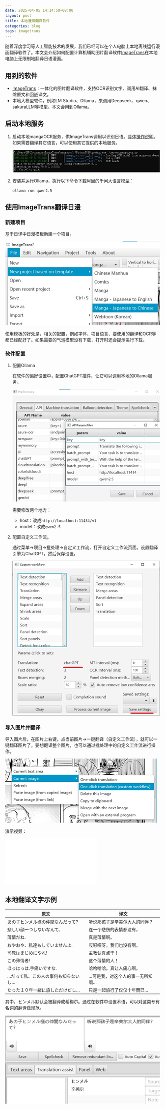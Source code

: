 ```yaml
---
date: 2025-04-05 14:14:50+08:00
layout: post
title: 本地漫画翻译软件
categories: blog
tags: imagetrans
---
```


随着深度学习等人工智能技术的发展，我们已经可以在个人电脑上本地离线运行漫画翻译软件了。本文会介绍如何配置计算机辅助图片翻译软件[ImageTrans](/zh/imagetrans/)在本地电脑上无限制地翻译日语漫画。

## 用到的软件

* [ImageTrans](/zh/imagetrans/)：一体化的图片翻译软件，支持OCR识别文字、调用AI翻译、抹除原文和回嵌译文。
* 本地大模型软件，例如LM Studio、Ollama，来调用Deepseek、qwen、sakuraLLM等模型。本文会用到Ollama。

## 启动本地服务

1. 启动本地mangaOCR服务，供ImageTrans调用以识别日语。[具体操作说明](https://github.com/xulihang/ImageTrans_plugins/tree/master/mangaOCR)。如果需要翻译其它语言，可以使用其它提供的本地服务。

   ![mangaocr](/album/local-manga-translator/manga-ocr.jpg)
   
2. 安装并运行Ollama，执行以下命令下载阿里的千问大语言模型：

   ```
   ollama run qwen2.5
   ```
   
## 使用ImageTrans翻译日漫

### 新建项目

基于日译中日漫模板新建一个项目。

![new project](/album/local-manga-translator/new-project.jpg)

使用模板的好处是，相关的配置，例如字体、项目语言、要使用的翻译和OCR等都已经配好了。如果需要的气泡模型没有下载，打开时还会提示进行下载。

### 软件配置

1. 配置Ollama

   在软件的偏好设置中，配置ChatGPT插件，让它可以调用本地的Ollama服务。

   ![api settings](/album/local-manga-translator/api-settings.jpg)

   需要修改两个地方：

   * host：改成`http://localhost:11434/v1`
   * model：改成`qwen2.5`
   
2. 配置自定义工作流。

   通过菜单->项目->批处理->自定义工作流，打开自定义工作流页面。设置翻译引擎为ChatGPT，然后保存设置。

   ![custom workflow](/album/local-manga-translator/custom-workflow.jpg)


### 导入图片并翻译

导入图片后，在图片上右键，点当前图片->一键翻译（自定义工作流），就可以一键翻译图片了。要想翻译整个图片，也可以通过批处理中的自定义工作流进行操作。

![one-click-translation](/album/local-manga-translator/one-click-translation.jpg)

演示视频：

<iframe src="//player.bilibili.com/player.html?isOutside=true&aid=114284013095465&bvid=BV1kqRRYBE89&cid=29245309296&p=1" scrolling="no" border="0" frameborder="no" framespacing="0" allowfullscreen="true"></iframe>

## 本地翻译文字示例

| 原文                  | 译文                 |
|---------------------|--------------------|
| あの子ヒンメル様の仲間なんだって?   | 听说那孩子是辛美尔大人的同伴？    |
| 悲しい顔一つしないなんて、       | 连一个悲伤的表情都没有，       |
| 薄情だね.               | 真是薄情啊。             |
| おやおや、私達もしていませんよ.    | 哎呀哎呀，我们也没有啊。       |
| 司教はまじめにやれ!          | 主教认真点干！            |
| この薄情者!              | 这个薄情的人！            |
| ほっはっは.手痛いですな.       | 哈哈哈哈。真让人痛心啊。       |
| …だって私、この人の事何も知らないし… | …可是我，对这个人的事一无所知啊…  |
| たった１０年一緒に旅しただけだし…   | 只是一起旅行了仅仅十年而已…     |



其中，ヒンメル默认会被翻译成希梅尔。通过在软件中设置术语，可以对这类专有名词的翻译做规范。

![terms](/album/local-manga-translator/terms.jpg)